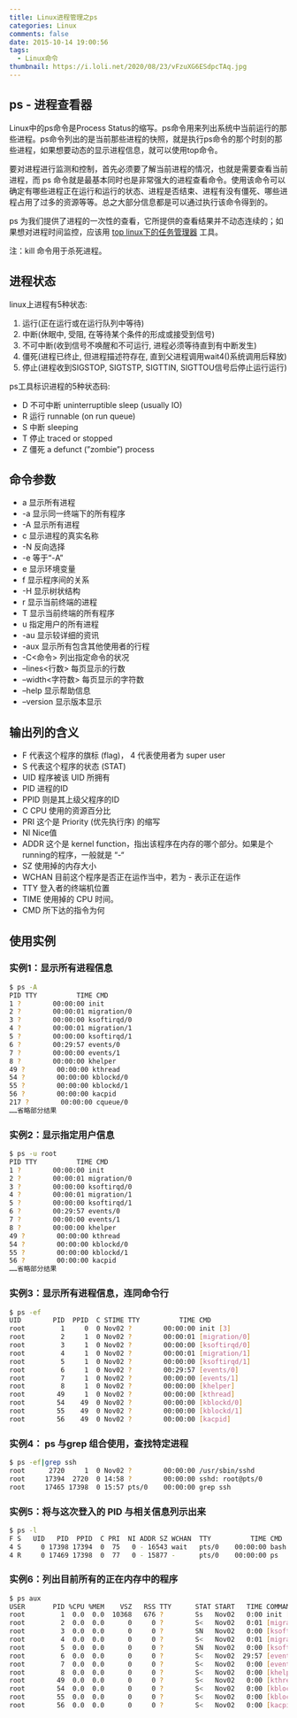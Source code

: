 ```yaml
---
title: Linux进程管理之ps
categories: Linux
comments: false
date: 2015-10-14 19:00:56
tags:
  - Linux命令
thumbnail: https://i.loli.net/2020/08/23/vFzuXG6ESdpcTAq.jpg
---
```


## ps - 进程查看器

Linux中的ps命令是Process Status的缩写。ps命令用来列出系统中当前运行的那些进程。ps命令列出的是当前那些进程的快照，就是执行ps命令的那个时刻的那些进程，如果想要动态的显示进程信息，就可以使用top命令。

<!--more-->

要对进程进行监测和控制，首先必须要了解当前进程的情况，也就是需要查看当前进程，而 ps 命令就是最基本同时也是非常强大的进程查看命令。使用该命令可以确定有哪些进程正在运行和运行的状态、进程是否结束、进程有没有僵死、哪些进程占用了过多的资源等等。总之大部分信息都是可以通过执行该命令得到的。

ps 为我们提供了进程的一次性的查看，它所提供的查看结果并不动态连续的；如果想对进程时间监控，应该用 [top linux下的任务管理器](https://linuxtools-rst.readthedocs.io/zh_CN/latest/tool/top.html#top) 工具。

注：kill 命令用于杀死进程。

## 进程状态

linux上进程有5种状态:

1. 运行(正在运行或在运行队列中等待)
2. 中断(休眠中, 受阻, 在等待某个条件的形成或接受到信号)
3. 不可中断(收到信号不唤醒和不可运行, 进程必须等待直到有中断发生)
4. 僵死(进程已终止, 但进程描述符存在, 直到父进程调用wait4()系统调用后释放)
5. 停止(进程收到SIGSTOP, SIGTSTP, SIGTTIN, SIGTTOU信号后停止运行运行)

ps工具标识进程的5种状态码:

- D 不可中断 uninterruptible sleep (usually IO)
- R 运行 runnable (on run queue)
- S 中断 sleeping
- T 停止 traced or stopped
- Z 僵死 a defunct (”zombie”) process

## 命令参数

- a 显示所有进程
- -a 显示同一终端下的所有程序
- -A 显示所有进程
- c 显示进程的真实名称
- -N 反向选择
- -e 等于“-A”
- e 显示环境变量
- f 显示程序间的关系
- -H 显示树状结构
- r 显示当前终端的进程
- T 显示当前终端的所有程序
- u 指定用户的所有进程
- -au 显示较详细的资讯
- -aux 显示所有包含其他使用者的行程
- -C<命令> 列出指定命令的状况
- –lines<行数> 每页显示的行数
- –width<字符数> 每页显示的字符数
- –help 显示帮助信息
- –version 显示版本显示

## 输出列的含义

- F 代表这个程序的旗标 (flag)， 4 代表使用者为 super user
- S 代表这个程序的状态 (STAT)
- UID 程序被该 UID 所拥有
- PID 进程的ID
- PPID 则是其上级父程序的ID
- C CPU 使用的资源百分比
- PRI 这个是 Priority (优先执行序) 的缩写
- NI Nice值
- ADDR 这个是 kernel function，指出该程序在内存的哪个部分。如果是个 running的程序，一般就是 “-“
- SZ 使用掉的内存大小
- WCHAN 目前这个程序是否正在运作当中，若为 - 表示正在运作
- TTY 登入者的终端机位置
- TIME 使用掉的 CPU 时间。
- CMD 所下达的指令为何

## 使用实例

### 实例1：显示所有进程信息

```bash
$ ps -A
PID TTY          TIME CMD
1 ?        00:00:00 init
2 ?        00:00:01 migration/0
3 ?        00:00:00 ksoftirqd/0
4 ?        00:00:01 migration/1
5 ?        00:00:00 ksoftirqd/1
6 ?        00:29:57 events/0
7 ?        00:00:00 events/1
8 ?        00:00:00 khelper
49 ?        00:00:00 kthread
54 ?        00:00:00 kblockd/0
55 ?        00:00:00 kblockd/1
56 ?        00:00:00 kacpid
217 ?        00:00:00 cqueue/0
……省略部分结果
```

### 实例2：显示指定用户信息

```bash
$ ps -u root
PID TTY          TIME CMD
1 ?        00:00:00 init
2 ?        00:00:01 migration/0
3 ?        00:00:00 ksoftirqd/0
4 ?        00:00:01 migration/1
5 ?        00:00:00 ksoftirqd/1
6 ?        00:29:57 events/0
7 ?        00:00:00 events/1
8 ?        00:00:00 khelper
49 ?        00:00:00 kthread
54 ?        00:00:00 kblockd/0
55 ?        00:00:00 kblockd/1
56 ?        00:00:00 kacpid
……省略部分结果
```

### 实例3：显示所有进程信息，连同命令行

```bash
$ ps -ef
UID        PID  PPID  C STIME TTY          TIME CMD
root         1     0  0 Nov02 ?        00:00:00 init [3]
root         2     1  0 Nov02 ?        00:00:01 [migration/0]
root         3     1  0 Nov02 ?        00:00:00 [ksoftirqd/0]
root         4     1  0 Nov02 ?        00:00:01 [migration/1]
root         5     1  0 Nov02 ?        00:00:00 [ksoftirqd/1]
root         6     1  0 Nov02 ?        00:29:57 [events/0]
root         7     1  0 Nov02 ?        00:00:00 [events/1]
root         8     1  0 Nov02 ?        00:00:00 [khelper]
root        49     1  0 Nov02 ?        00:00:00 [kthread]
root        54    49  0 Nov02 ?        00:00:00 [kblockd/0]
root        55    49  0 Nov02 ?        00:00:00 [kblockd/1]
root        56    49  0 Nov02 ?        00:00:00 [kacpid]
```

### 实例4： ps 与grep 组合使用，查找特定进程

```bash
$ ps -ef|grep ssh
root      2720     1  0 Nov02 ?        00:00:00 /usr/sbin/sshd
root     17394  2720  0 14:58 ?        00:00:00 sshd: root@pts/0
root     17465 17398  0 15:57 pts/0    00:00:00 grep ssh
```

### 实例5：将与这次登入的 PID 与相关信息列示出来

```bash
$ ps -l
F S   UID   PID  PPID  C PRI  NI ADDR SZ WCHAN  TTY          TIME CMD
4 S     0 17398 17394  0  75   0 - 16543 wait   pts/0    00:00:00 bash
4 R     0 17469 17398  0  77   0 - 15877 -      pts/0    00:00:00 ps
```

### 实例6：列出目前所有的正在内存中的程序

```bash
$ ps aux
USER       PID %CPU %MEM    VSZ   RSS TTY      STAT START   TIME COMMAND
root         1  0.0  0.0  10368   676 ?        Ss   Nov02   0:00 init [3]
root         2  0.0  0.0      0     0 ?        S<   Nov02   0:01 [migration/0]
root         3  0.0  0.0      0     0 ?        SN   Nov02   0:00 [ksoftirqd/0]
root         4  0.0  0.0      0     0 ?        S<   Nov02   0:01 [migration/1]
root         5  0.0  0.0      0     0 ?        SN   Nov02   0:00 [ksoftirqd/1]
root         6  0.0  0.0      0     0 ?        S<   Nov02  29:57 [events/0]
root         7  0.0  0.0      0     0 ?        S<   Nov02   0:00 [events/1]
root         8  0.0  0.0      0     0 ?        S<   Nov02   0:00 [khelper]
root        49  0.0  0.0      0     0 ?        S<   Nov02   0:00 [kthread]
root        54  0.0  0.0      0     0 ?        S<   Nov02   0:00 [kblockd/0]
root        55  0.0  0.0      0     0 ?        S<   Nov02   0:00 [kblockd/1]
root        56  0.0  0.0      0     0 ?        S<   Nov02   0:00 [kacpid]
```